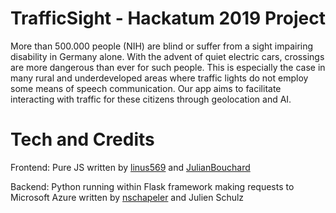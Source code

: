 # TrafficSight - Hackatum 2019 Project

More than 500.000 people (NIH) are blind or suffer from a sight impairing disability in Germany alone. With the advent of quiet electric cars, crossings
are more dangerous than ever for such people. This is especially the case in many rural and underdeveloped areas where traffic lights do not employ some means of speech communication. Our app aims to facilitate interacting 
with traffic for these citizens through geolocation and AI.

# Tech and Credits

Frontend:
Pure JS written by [linus569](https://github.com/linus569) and [JulianBouchard](https://github.com/JulianBouchard)

Backend:
Python running within Flask framework making requests to Microsoft Azure written by [nschapeler](https://github.com/nschapeler) and Julien Schulz
